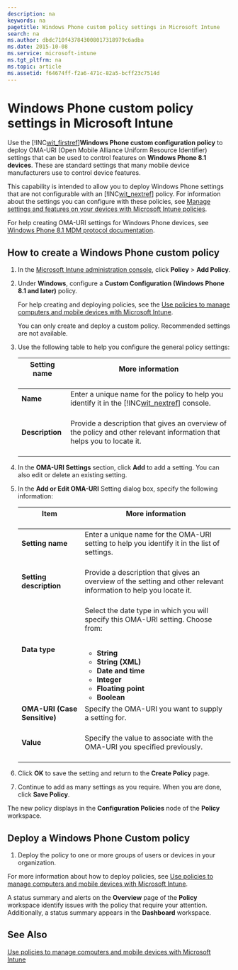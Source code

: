 ```yaml
---
description: na
keywords: na
pagetitle: Windows Phone custom policy settings in Microsoft Intune
search: na
ms.author: dbdc710f437843008017318979c6adba
ms.date: 2015-10-08
ms.service: microsoft-intune
ms.tgt_pltfrm: na
ms.topic: article
ms.assetid: f64674ff-f2a6-471c-82a5-bcff23c7514d
---
```

# Windows Phone custom policy settings in Microsoft Intune
Use the [!INC[wit_firstref](../Token/wit_firstref_md.md)]**Windows Phone custom configuration policy** to deploy OMA-URI (Open Mobile Alliance Uniform Resource Identifier) settings that can be used to control features on **Windows Phone 8.1 devices**. These are standard settings that many mobile device manufacturers use to control device features.

This capability is intended to allow you to deploy Windows Phone settings that are not configurable with an [!INC[wit_nextref](../Token/wit_nextref_md.md)] policy. For information about the settings you can configure with these policies, see [Manage settings and features on your devices with Microsoft Intune policies](../Topic/Manage_settings_and_features_on_your_devices_with_Microsoft_Intune_policies.md).

For help creating OMA-URI settings for Windows Phone devices, see [Windows Phone 8.1 MDM protocol documentation](http://technet.microsoft.com/library/dn499787.aspx).

## How to create a Windows Phone custom policy

1. In the [Microsoft Intune administration console](https://manage.microsoft.com), click **Policy** &gt; **Add Policy**.

2. Under **Windows**, configure a **Custom Configuration (Windows Phone 8.1 and later)** policy.

   For help creating and deploying policies, see the [Use policies to manage computers and mobile devices with Microsoft Intune](../Topic/Use_policies_to_manage_computers_and_mobile_devices_with_Microsoft_Intune.md).

   You can only create and deploy a custom policy. Recommended settings are not available.

3. Use the following table to help you configure the general policy settings:

   |Setting name <br /> <br />|More information <br /> <br />|
   |----------------|--------------------|
   |**Name** <br /> <br />|Enter a unique name for the policy to help you identify it in the [!INC[wit_nextref](../Token/wit_nextref_md.md)] console. <br /> <br />|
   |**Description** <br /> <br />|Provide a description that gives an overview of the policy and other relevant information that helps you to locate it. <br /> <br />|

4. In the **OMA-URI Settings** section, click **Add** to add a setting. You can also edit or delete an existing setting.

5. In the **Add or Edit OMA-URI** Setting dialog box, specify the following information:

   |Item <br /> <br />|More information <br /> <br />|
   |--------|--------------------|
   |**Setting name** <br /> <br />|Enter a unique name for the OMA-URI setting to help you identify it in the list of settings. <br /> <br />|
   |**Setting description** <br /> <br />|Provide a description that gives an overview of the setting and other relevant information to help you locate it. <br /> <br />|
   |**Data type** <br /> <br />|Select the date type in which you will specify this OMA-URI setting. Choose from: <br /> <br /><ul><li>**String** </li><li>**String (XML)** </li><li>**Date and time** </li><li>**Integer** </li><li>**Floating point** </li><li>**Boolean** </li> </ul>|
   |**OMA-URI (Case Sensitive)** <br /> <br />|Specify the OMA-URI you want to supply a setting for. <br /> <br />|
   |**Value** <br /> <br />|Specify the value to associate with the OMA-URI you specified previously. <br /> <br />|

6. Click **OK** to save the setting and return to the **Create Policy** page.

7. Continue to add as many settings as you require. When you are done, click **Save Policy**.

The new policy displays in the **Configuration Policies** node of the **Policy** workspace.

## Deploy a Windows Phone Custom policy

1. Deploy the policy to one or more groups of users or devices in your organization.

For more information about how to deploy policies, see [Use policies to manage computers and mobile devices with Microsoft Intune](../Topic/Use_policies_to_manage_computers_and_mobile_devices_with_Microsoft_Intune.md).

A status summary and alerts on the **Overview** page of the **Policy** workspace identify issues with the policy that require your attention. Additionally, a status summary appears in the **Dashboard** workspace.

## See Also
[Use policies to manage computers and mobile devices with Microsoft Intune](../Topic/Use_policies_to_manage_computers_and_mobile_devices_with_Microsoft_Intune.md)


